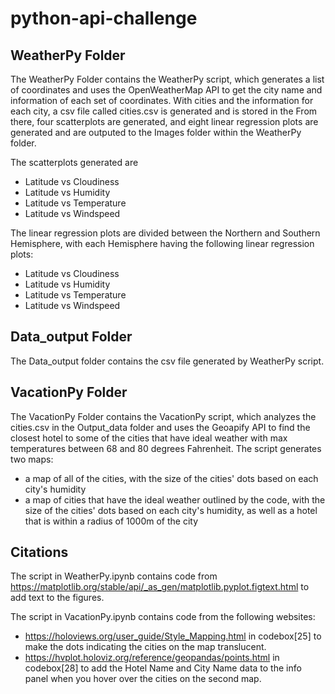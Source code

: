 # python-api-challenge
## WeatherPy Folder
The WeatherPy Folder contains the WeatherPy script, which generates a list of coordinates and uses the OpenWeatherMap API to get the city name and information of each set of coordinates. With cities and the information for each city, a csv file called cities.csv is generated and is stored in the From there, four scatterplots are generated, and eight linear regression plots are generated and are outputed to the Images folder within the WeatherPy folder.

The scatterplots generated are
- Latitude vs Cloudiness
- Latitude vs Humidity
- Latitude vs Temperature
- Latitude vs Windspeed

The linear regression plots are divided between the Northern and Southern Hemisphere, with each Hemisphere having the following linear regression plots:
- Latitude vs Cloudiness
- Latitude vs Humidity
- Latitude vs Temperature
- Latitude vs Windspeed

## Data_output Folder
The Data_output folder contains the csv file generated by WeatherPy script.
## VacationPy Folder
The VacationPy Folder contains the VacationPy script, which analyzes the cities.csv in the Output_data folder and uses the Geoapify API to find the closest hotel to some of the cities that have ideal weather with max temperatures between 68 and 80 degrees Fahrenheit. The script generates two maps:
- a map of all of the cities, with the size of the cities' dots based on each city's humidity
- a map of cities that have the ideal weather outlined by the code, with the size of the cities' dots based on each city's humidity, as well as a hotel that is within a radius of 1000m of the city


## Citations
The script in WeatherPy.ipynb contains code from https://matplotlib.org/stable/api/_as_gen/matplotlib.pyplot.figtext.html to add text to the figures.

The script in VacationPy.ipynb contains code from the following websites:
- https://holoviews.org/user_guide/Style_Mapping.html in codebox[25] to make the dots indicating the cities on the map translucent.
- https://hvplot.holoviz.org/reference/geopandas/points.html in codebox[28] to add the Hotel Name and City Name data to the info panel when you hover over the cities on the second map.
